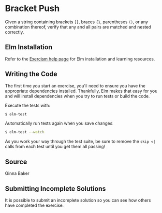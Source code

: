 # Bracket Push

Given a string containing brackets `[]`, braces `{}`, parentheses `()`,
or any combination thereof, verify that any and all pairs are matched
and nested correctly.

## Elm Installation

Refer to the [Exercism help page](http://exercism.io/languages/elm) for Elm
installation and learning resources.

## Writing the Code

The first time you start an exercise, you'll need to ensure you have the
appropriate dependencies installed. Thankfully, Elm makes that easy for you and
will install dependencies when you try to run tests or build the code.

Execute the tests with:

```bash
$ elm-test
```

Automatically run tests again when you save changes:

```bash
$ elm-test --watch
```

As you work your way through the test suite, be sure to remove the `skip <|`
calls from each test until you get them all passing!

## Source

Ginna Baker

## Submitting Incomplete Solutions

It is possible to submit an incomplete solution so you can see how others have
completed the exercise.
